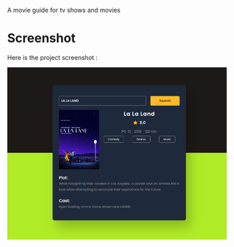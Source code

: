 A movie guide for tv shows and movies
# Screenshot
Here is the project screenshot :


![screenshot](screenshotimg.png)
